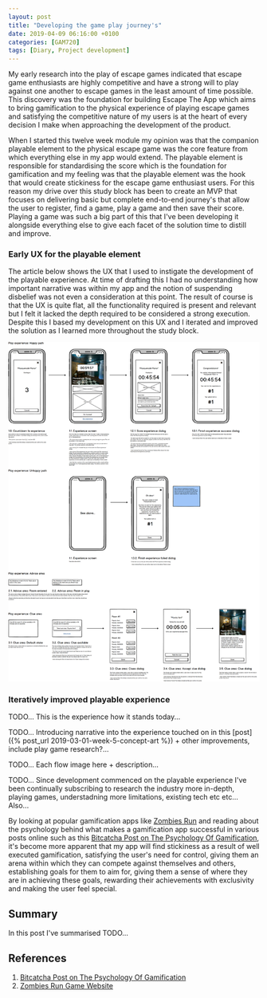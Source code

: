 ```yaml
---
layout: post
title: "Developing the game play journey's"
date: 2019-04-09 06:16:00 +0100
categories: [GAM720]
tags: [Diary, Project development]
---
```


My early research into the play of escape games indicated that escape game enthusiasts are highly competitive and have a strong will to play against one another to escape games in the least amount of time possible. This discovery was the foundation for building Escape The App which aims to bring gamification to the physical experience of playing escape games and satisfying the competitive nature of my users is at the heart of every decision I make when approaching the development of the product.

When I started this twelve week module my opinion was that the companion playable element to the physical escape game was the core feature from which everything else in my app would extend. The playable element is responsible for standardising the score which is the foundation for gamification and my feeling was that the playable element was the hook that would create stickiness for the escape game enthusiast users. For this reason my drive over this study block has been to create an MVP that focuses on delivering basic but complete end-to-end journey's that allow the user to register, find a game, play a game and then save their score. Playing a game was such a big part of this that I've been developing it alongside everything else to give each facet of the solution time to distill and improve.

### Early UX for the playable element

The article below shows the UX that I used to instigate the development of the playable experience. At time of drafting this I had no understanding how important narrative was within my app and the notion of suspending disbelief was not even a consideration at this point. The result of course is that the UX is quite flat, all the functionality required is present and relevant but I felt it lacked the depth required to be considered a strong execution. Despite this I based my development on this UX and I iterated and improved the solution as I learned more throughout the study block.

![](/assets/img/GAM720_Wk10_GamePlay--001.png)

### Iteratively improved playable experience

TODO... This is the experience how it stands today...

TODO... Introducing narrative into the experience touched on in this [post]({% post_url 2019-03-01-week-5-concept-art %}) + other improvements, include play game research?...

TODO... Each flow image here + description...





TODO... Since development commenced on the playable experience I've been continually subscribing to research the industry more in-depth, playing games, understadning more limitations, existing tech etc etc... Also...

By looking at popular gamification apps like [Zombies Run](https://zombiesrungame.com) and reading about the psychology behind what makes a gamification app successful in various posts online such as this [Bitcatcha Post on The Psychology Of Gamification](https://www.bitcatcha.com/blog/gamify-website-increase-engagement), it's become more apparent that my app will find stickiness as a result of well executed gamification, satisfying the user's need for control, giving them an arena within which they can compete against themselves and others, establishing goals for them to aim for, giving them a sense of where they are in achieving these goals, rewarding their achievements with exclusivity and making the user feel special.





## Summary

In this post I've summarised TODO...

## References

1. [Bitcatcha Post on The Psychology Of Gamification](https://www.bitcatcha.com/blog/gamify-website-increase-engagement)
2. [Zombies Run Game Website](https://zombiesrungame.com)
